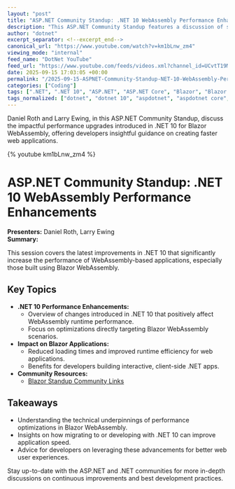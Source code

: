 ```yaml
---
layout: "post"
title: "ASP.NET Community Standup: .NET 10 WebAssembly Performance Enhancements"
description: "This ASP.NET Community Standup features a discussion of significant performance improvements in .NET 10, specifically targeting WebAssembly and their impact on Blazor WebAssembly applications. Hosted by Daniel Roth and Larry Ewing, the session highlights how these enhancements benefit developers building high-performance web apps with Microsoft's .NET ecosystem."
author: "dotnet"
excerpt_separator: <!--excerpt_end-->
canonical_url: "https://www.youtube.com/watch?v=km1bLnw_zm4"
viewing_mode: "internal"
feed_name: "DotNet YouTube"
feed_url: "https://www.youtube.com/feeds/videos.xml?channel_id=UCvtT19MZW8dq5Wwfu6B0oxw"
date: 2025-09-15 17:03:05 +00:00
permalink: "/2025-09-15-ASPNET-Community-Standup-NET-10-WebAssembly-Performance-Enhancements.html"
categories: ["Coding"]
tags: [".NET", ".NET 10", "ASP.NET", "ASP.NET Core", "Blazor", "Blazor WebAssembly", "Coding", "Daniel Roth", "Demo", "Developer", "Developer Community", "Developer Tools", "Dotnetdeveloper", "Larry Ewing", "Microsoft", "Performance Enhancement", "Software Developer", "Videos", "Web Development", "Webassembly", "WebAssembly Performance"]
tags_normalized: ["dotnet", "dotnet 10", "aspdotnet", "aspdotnet core", "blazor", "blazor webassembly", "coding", "daniel roth", "demo", "developer", "developer community", "developer tools", "dotnetdeveloper", "larry ewing", "microsoft", "performance enhancement", "software developer", "videos", "web development", "webassembly", "webassembly performance"]
---
```


Daniel Roth and Larry Ewing, in this ASP.NET Community Standup, discuss the impactful performance upgrades introduced in .NET 10 for Blazor WebAssembly, offering developers insightful guidance on creating faster web applications.<!--excerpt_end-->

{% youtube km1bLnw_zm4 %}

# ASP.NET Community Standup: .NET 10 WebAssembly Performance Enhancements

**Presenters:** Daniel Roth, Larry Ewing  
**Summary:**

This session covers the latest improvements in .NET 10 that significantly increase the performance of WebAssembly-based applications, especially those built using Blazor WebAssembly.

## Key Topics

- **.NET 10 Performance Enhancements:**
  - Overview of changes introduced in .NET 10 that positively affect WebAssembly runtime performance.
  - Focus on optimizations directly targeting Blazor WebAssembly scenarios.
- **Impact on Blazor Applications:**
  - Reduced loading times and improved runtime efficiency for web applications.
  - Benefits for developers building interactive, client-side .NET apps.
- **Community Resources:**
  - [Blazor Standup Community Links](https://www.theurlist.com/blazor-standup-20250916)

## Takeaways

- Understanding the technical underpinnings of performance optimizations in Blazor WebAssembly.
- Insights on how migrating to or developing with .NET 10 can improve application speed.
- Advice for developers on leveraging these advancements for better web user experiences.

Stay up-to-date with the ASP.NET and .NET communities for more in-depth discussions on continuous improvements and best development practices.

